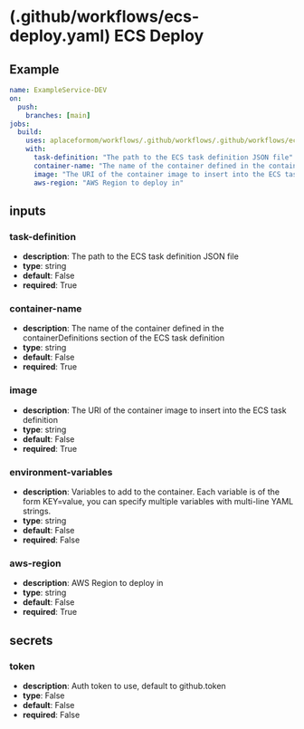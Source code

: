 # (.github/workflows/ecs-deploy.yaml) ECS Deploy

## Example

```yaml
name: ExampleService-DEV
on:
  push:
    branches: [main]
jobs:
  build:
    uses: aplaceformom/workflows/.github/workflows/.github/workflows/ecs-deploy.yaml@main
    with:
      task-definition: "The path to the ECS task definition JSON file"
      container-name: "The name of the container defined in the containerDefinitions section of the ECS task definition"
      image: "The URI of the container image to insert into the ECS task definition"
      aws-region: "AWS Region to deploy in"
```

## inputs

### task-definition

- **description**: The path to the ECS task definition JSON file
- **type**: string
- **default**: False
- **required**: True

### container-name

- **description**: The name of the container defined in the containerDefinitions section of the ECS task definition
- **type**: string
- **default**: False
- **required**: True

### image

- **description**: The URI of the container image to insert into the ECS task definition
- **type**: string
- **default**: False
- **required**: True

### environment-variables

- **description**: Variables to add to the container. Each variable is of the form KEY=value, you can specify multiple variables with multi-line YAML strings.
- **type**: string
- **default**: False
- **required**: False

### aws-region

- **description**: AWS Region to deploy in
- **type**: string
- **default**: False
- **required**: True

## secrets

### token

- **description**: Auth token to use, default to github.token
- **type**: False
- **default**: False
- **required**: False
